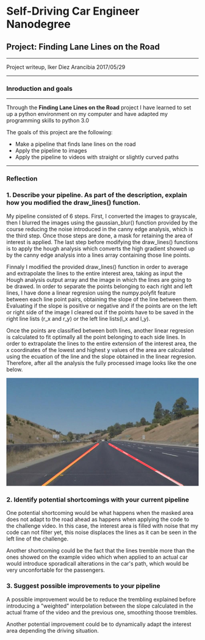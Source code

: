 
# Self-Driving Car Engineer Nanodegree


## Project: **Finding Lane Lines on the Road** 
***
Project writeup, Iker Diez Arancibia  2017/05/29

---

### Inroduction and goals

---

Through the **Finding Lane Lines on the Road** project I have learned to set up a python environment on my computer and have adapted my programming skills to python 3.0 

The goals of this project are the following:
* Make a pipeline that finds lane lines on the road
* Apply the pipeline to images
* Apply the pipeline to videos with straight or slightly curved paths


[//]: # (Image References)

[image1]: /test_images_out/whiteCarLaneSwitch.jpg "Full processed"


---

### Reflection

### 1. Describe your pipeline. As part of the description, explain how you modified the draw_lines() function.

My pipeline consisted of 6 steps. First, I converted the images to grayscale, then I blurred the images using the gaussian_blur() function provided by the course reducing the noise introduced in the canny edge analysis, which is the third step. Once those steps are done, a mask for retaining the area of interest is applied. The last step before modifying the draw_lines() functions is to apply the hough analysis which converts the high gradient showed up by the canny edge analysis into a lines array containing those line points.

Finnaly I modified the provided draw_lines() function in order to average and extrapolate the lines to the entire interest area, taking as input the Hough analysis output array and the image in which the lines are going to be drawed. In order to separate the points belonging to each right and left lines, I have done a linear regresion using the numpy.polyfit feature between each line point pairs, obtaining the slope of the line between them. Evaluating if the slope is positive or negative and if the points are on the left or right side of the image I cleared out if the points have to be saved in the right line lists (r_x and r_y) or the left line lists(l_x and l_y).

Once the points are classified between both lines, another linear regresion is calculated to fit optimally all the point belonging to each side lines. In order  to extrapolate the lines to the entire extension of the interest area, the x coordinates of the lowest and highest y values of the area are calculated using the ecuation of the line and the slope obtained in the linear regresion. Therefore, after all the analysis the fully processed image looks like the one below.

 ![alt text][image1]




### 2. Identify potential shortcomings with your current pipeline


One potential shortcoming would be what happens when the masked area does not adapt to the road ahead as happens when applying the code to the challenge video. In this case, the interest area is filled with noise that my code can not filter yet, this noise displaces the lines as it can be seen in the left line of the challenge.

Another shortcoming could be the fact that the lines tremble more than the ones showed on the example video  which when applied to an actual car would introduce sporadicall alterations in the car's path, which would be very unconfortable for the passengers.

### 3. Suggest possible improvements to your pipeline

A possible improvement would be to reduce the trembling explained before introducing a "weighted" interpolation between the slope calculated in the actual frame of the video and the previous one, smoothing thoose trembles.

Another potential improvement could be to dynamically adapt the interest area depending the driving situation.

